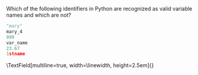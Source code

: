 Which of the following identifiers in Python are recognized as valid variable names and which are not?

```python
"mary"
mary_4
999
var_name
23.67
1stname
```

\TextField[multiline=true, width=\linewidth, height=2.5em]{}